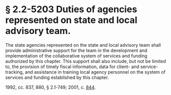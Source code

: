 # § 2.2-5203 Duties of agencies represented on state and local advisory team.

<p>The state agencies represented on the state and local advisory team shall provide administrative support for the team in the development and implementation of the collaborative system of services and funding authorized by this chapter. This support shall also include, but not be limited to, the provision of timely fiscal information, data for client- and service-tracking, and assistance in training local agency personnel on the system of services and funding established by this chapter.</p><p>1992, cc. 837, 880, § 2.1-749; 2001, c. <a href='http://lis.virginia.gov/cgi-bin/legp604.exe?011+ful+CHAP0844'>844</a>.</p>